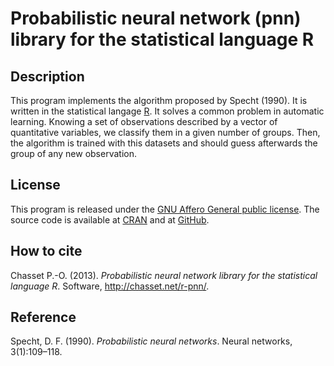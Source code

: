 Probabilistic neural network (pnn) library for the statistical language R
=========================================================================

Description
-----------

This program implements the algorithm proposed by Specht (1990). It is written in the statistical langage [R](http://www.r-project.org/). It solves a common problem in automatic learning. Knowing a set of observations described by a vector of quantitative variables, we classify them in a given number of groups. Then, the algorithm is trained with this datasets and should guess afterwards the group of any new observation.

License
-------

This program is released under the [GNU Affero General public license](http://www.gnu.org/licenses/agpl.html). The source code is available at [CRAN](http://cran.r-project.org/web/packages/pnn/index.html) and at [GitHub](https://github.com/chasset/r-pnn).

How to cite
-----------

Chasset P.-O. (2013). *Probabilistic neural network library for the statistical language R*. Software, http://chasset.net/r-pnn/.

Reference
---------

Specht, D. F. (1990). *Probabilistic neural networks*. Neural networks, 3(1):109–118.
